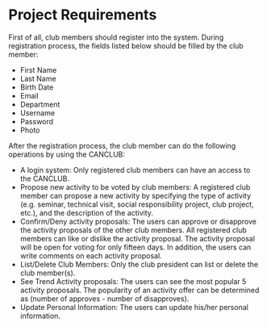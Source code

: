 # Project Requirements

First of all, club members should register into the system. During registration process, the fields listed below should be filled by the club member:
- First Name
- Last Name
- Birth Date
- Email
- Department
- Username
- Password
- Photo

After the registration process, the club member can do the following operations by using the CANCLUB:
* A login system: Only registered club members can have an access to the CANCLUB.
* Propose new activity to be voted by club members: A registered club member can propose a new activity by specifying the type of activity (e.g. seminar, technical visit, social responsibility project, club project, etc.), and the description of the activity.
* Confirm/Deny activity proposals: The users can approve or disapprove the activity
proposals of the other club members. All registered club members can like or dislike the activity proposal. The activity proposal will be open for voting for only fifteen days. In addition, the users can write comments on each activity proposal.
* List/Delete Club Members: Only the club president can list or delete the club member(s).
* See Trend Activity proposals: The users can see the most popular 5 activity proposals. The
popularity of an activity offer can be determined as (number of approves - number of
disapproves).
* Update Personal Information: The users can update his/her personal information.